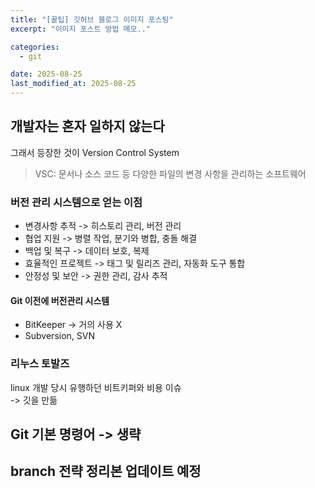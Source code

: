 ```yaml
---
title: "[꿀팁] 깃허브 블로그 이미지 포스팅"
excerpt: "이미지 포스트 방법 메모.."

categories:
  - git

date: 2025-08-25
last_modified_at: 2025-08-25
---
```


## 개발자는 혼자 일하지 않는다

그래서 등장한 것이 Version Control System

> VSC: 문서나 소스 코드 등 다양한 파일의 변경 사항을 관리하는 소프트웨어

### 버전 관리 시스템으로 얻는 이점

- 변경사항 추적 -> 히스토리 관리, 버전 관리
- 협업 지원 -> 병렬 작업, 분기와 병합, 충돌 해결
- 백업 및 복구 -> 데이터 보호, 복제
- 효율적인 프로젝트 -> 태그 및 릴리즈 관리, 자동화 도구 통합
- 안정성 및 보안 -> 권한 관리, 감사 추적

#### Git 이전에 버전관리 시스템

- BitKeeper -> 거의 사용 X
- Subversion, SVN

### 리누스 토발즈

linux 개발 당시 유행하던 비트키퍼와 비용 이슈
</br> -> 깃을 만듦

## Git 기본 명령어 -> 생략

## branch 전략 정리본 업데이트 예정
